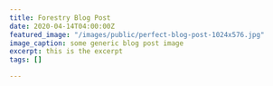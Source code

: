 ```yaml
---
title: Forestry Blog Post
date: 2020-04-14T04:00:00Z
featured_image: "/images/public/perfect-blog-post-1024x576.jpg"
image_caption: some generic blog post image
excerpt: this is the excerpt
tags: []

---
```

